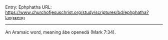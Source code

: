 Entry: Ephphatha
URL: https://www.churchofjesuschrist.org/study/scriptures/bd/ephphatha?lang=eng

---

An Aramaic word, meaning âbe openedâ (Mark 7:34).
